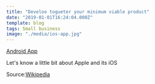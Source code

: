 ```yaml
---
title: "Develoo togueter your minimum viable product"
date: "2019-01-01T16:24:04.000Z"
template: blog
tags: Small business
image: "./media/ios-app.jpg"
---
```






[Android App](https://cobuildlab.com/blog/android-app/)


<title-2>Let's know a little bit about Apple and its iOS</title-2>



Source:[Wikipedia](https://en.wikipedia.org/wiki/IOS)

<youtube-video id="bUQz9ZWjsvc"></youtube-video>



